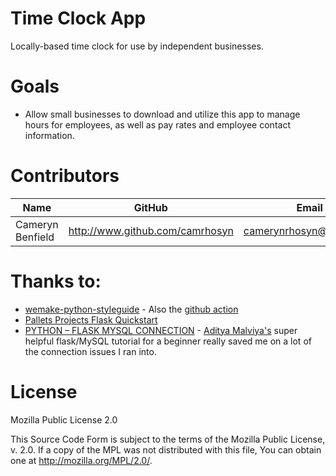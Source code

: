 # Time Clock App
Locally-based time clock for use by independent businesses.

# Goals
 - Allow small businesses to download and utilize this app to manage hours for employees, as well as pay rates and employee contact information.

# Contributors
Name | GitHub | Email
-----|--------|------
Cameryn Benfield | http://www.github.com/camrhosyn | camerynrhosyn@gmail.com

# Thanks to:
- [wemake-python-styleguide](https://wemake-python-stylegui.de/en/latest/) - Also the [github action](https://github.com/marketplace/actions/wemake-python-styleguide)
- [Pallets Projects Flask Quickstart](https://flask.palletsprojects.com/en/1.1.x/quickstart/)
- [PYTHON – FLASK MYSQL CONNECTION](https://www.codementor.io/@adityamalviya/python-flask-mysql-connection-rxblpje73) - [Aditya Malviya's](https://www.codementor.io/@adityamalviya) super helpful flask/MySQL tutorial for a beginner really saved me on a lot of the connection issues I ran into.

# License
Mozilla Public License 2.0

This Source Code Form is subject to the terms of the Mozilla Public License, v. 2.0. If a copy of the MPL was not distributed with this file, You can obtain one at http://mozilla.org/MPL/2.0/.
